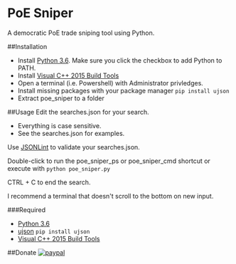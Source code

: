 # PoE Sniper
A democratic PoE trade sniping tool using Python.

##Installation
* Install [Python 3.6](https://www.python.org/downloads/release/python-360/). Make sure you click the checkbox to add Python to PATH.
* Install [Visual C++ 2015 Build Tools](http://landinghub.visualstudio.com/visual-cpp-build-tools)
* Open a terminal (i.e. Powershell) with Administrator privledges.
* Install missing packages with your package manager `pip install ujson`
* Extract poe_sniper to a folder

##Usage
Edit the searches.json for your search.
* Everything is case sensitive.
* See the searches.json for examples.

Use [JSONLint](http://jsonlint.com/) to validate your searches.json.

Double-click to run the poe_sniper_ps or poe_sniper_cmd shortcut or execute with `python poe_sniper.py`

CTRL + C to end the search.

I recommend a terminal that doesn't scroll to the bottom on new input.

###Required
* [Python 3.6](https://www.python.org/downloads/release/python-360/)
* [ujson](https://pypi.python.org/pypi/ujson) `pip install ujson`
* [Visual C++ 2015 Build Tools](http://landinghub.visualstudio.com/visual-cpp-build-tools)

##Donate
[![paypal](https://www.paypalobjects.com/en_US/i/btn/btn_donateCC_LG.gif)](https://www.paypal.com/cgi-bin/webscr?cmd=_donations&business=7VZ7G7A8ARQHE&lc=US&item_name=PoE%20Sniper&currency_code=USD&bn=PP%2dDonationsBF%3abtn_donateCC_LG%2egif%3aNonHosted)